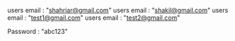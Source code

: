 users email : "shahriar@gmail.com"
users email : "shakil@gmail.com"
users email : "test1@gmail.com"
users email : "test2@gmail.com"

Password : "abc123"
